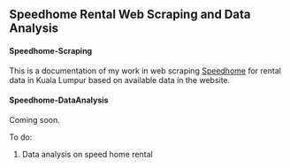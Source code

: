 ## Speedhome Rental Web Scraping and Data Analysis

#### Speedhome-Scraping
This is a documentation of my work in web scraping [Speedhome](https://speedhome.com) for rental data in Kuala Lumpur based on available data in the website.

#### Speedhome-DataAnalysis
Coming soon.


To do:
1. Data analysis on speed home rental
